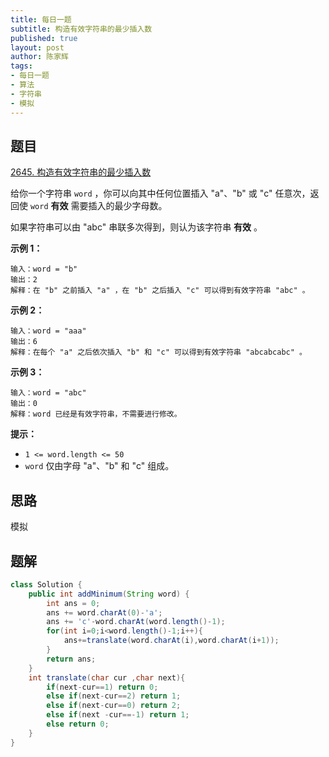 ```yaml
---
title: 每日一题
subtitle: 构造有效字符串的最少插入数
published: true
layout: post
author: 陈家辉
tags:
- 每日一题
- 算法
- 字符串
- 模拟
---
```


## 题目

[2645. 构造有效字符串的最少插入数](https://leetcode.cn/problems/minimum-additions-to-make-valid-string/)

给你一个字符串 `word` ，你可以向其中任何位置插入 "a"、"b" 或 "c" 任意次，返回使 `word` **有效** 需要插入的最少字母数。

如果字符串可以由 "abc" 串联多次得到，则认为该字符串 **有效** 。

 

**示例 1：**

```
输入：word = "b"
输出：2
解释：在 "b" 之前插入 "a" ，在 "b" 之后插入 "c" 可以得到有效字符串 "abc" 。
```

**示例 2：**

```
输入：word = "aaa"
输出：6
解释：在每个 "a" 之后依次插入 "b" 和 "c" 可以得到有效字符串 "abcabcabc" 。
```

**示例 3：**

```
输入：word = "abc"
输出：0
解释：word 已经是有效字符串，不需要进行修改。 
```

 

**提示：**

- `1 <= word.length <= 50`
- `word` 仅由字母 "a"、"b" 和 "c" 组成。

## 思路

模拟

## 题解

```java
class Solution {
    public int addMinimum(String word) {
        int ans = 0;
        ans += word.charAt(0)-'a';
        ans += 'c'-word.charAt(word.length()-1);
        for(int i=0;i<word.length()-1;i++){
            ans+=translate(word.charAt(i),word.charAt(i+1));
        }
        return ans;
    }
    int translate(char cur ,char next){
        if(next-cur==1) return 0;
        else if(next-cur==2) return 1;
        else if(next-cur==0) return 2;
        else if(next -cur==-1) return 1;
        else return 0;
    }
}
```


